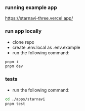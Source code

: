 ### running example app

https://starnavi-three.vercel.app/

### run app locally

- clone repo
- create .env.local as .env.example
- run the following command:

```sh
pnpm i
pnpm dev
```

### tests

- run the following command:

```sh
cd ./apps/starnavi
pnpm test
```
